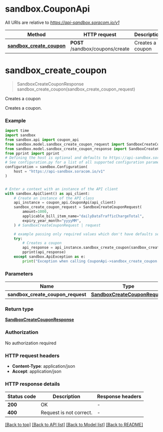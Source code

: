 # sandbox.CouponApi

All URIs are relative to *https://api-sandbox.soracom.io/v1*

Method | HTTP request | Description
------------- | ------------- | -------------
[**sandbox_create_coupon**](CouponApi.md#sandbox_create_coupon) | **POST** /sandbox/coupons/create | Creates a coupon


# **sandbox_create_coupon**
> SandboxCreateCouponResponse sandbox_create_coupon(sandbox_create_coupon_request)

Creates a coupon

Creates a coupon.

### Example


```python
import time
import sandbox
from sandbox.api import coupon_api
from sandbox.model.sandbox_create_coupon_request import SandboxCreateCouponRequest
from sandbox.model.sandbox_create_coupon_response import SandboxCreateCouponResponse
from pprint import pprint
# Defining the host is optional and defaults to https://api-sandbox.soracom.io/v1
# See configuration.py for a list of all supported configuration parameters.
configuration = sandbox.Configuration(
    host = "https://api-sandbox.soracom.io/v1"
)


# Enter a context with an instance of the API client
with sandbox.ApiClient() as api_client:
    # Create an instance of the API class
    api_instance = coupon_api.CouponApi(api_client)
    sandbox_create_coupon_request = SandboxCreateCouponRequest(
        amount=1000,
        applicable_bill_item_name="dailyDataTrafficChargeTotal",
        expiry_year_month="yyyyMM",
    ) # SandboxCreateCouponRequest | request

    # example passing only required values which don't have defaults set
    try:
        # Creates a coupon
        api_response = api_instance.sandbox_create_coupon(sandbox_create_coupon_request)
        pprint(api_response)
    except sandbox.ApiException as e:
        print("Exception when calling CouponApi->sandbox_create_coupon: %s\n" % e)
```


### Parameters

Name | Type | Description  | Notes
------------- | ------------- | ------------- | -------------
 **sandbox_create_coupon_request** | [**SandboxCreateCouponRequest**](SandboxCreateCouponRequest.md)| request |

### Return type

[**SandboxCreateCouponResponse**](SandboxCreateCouponResponse.md)

### Authorization

No authorization required

### HTTP request headers

 - **Content-Type**: application/json
 - **Accept**: application/json


### HTTP response details

| Status code | Description | Response headers |
|-------------|-------------|------------------|
**200** | OK |  -  |
**400** | Request is not correct. |  -  |

[[Back to top]](#) [[Back to API list]](../README.md#documentation-for-api-endpoints) [[Back to Model list]](../README.md#documentation-for-models) [[Back to README]](../README.md)

